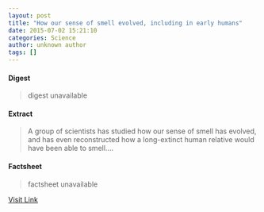 ```yaml
---
layout: post
title: "How our sense of smell evolved, including in early humans"
date: 2015-07-02 15:21:10
categories: Science
author: unknown author
tags: []
---
```



#### Digest
>digest unavailable

#### Extract
>A group of scientists has studied how our sense of smell has evolved, and has even reconstructed how a long-extinct human relative would have been able to smell....

#### Factsheet
>factsheet unavailable

[Visit Link](http://www.sciencedaily.com/releases/2015/07/150702112110.htm)


